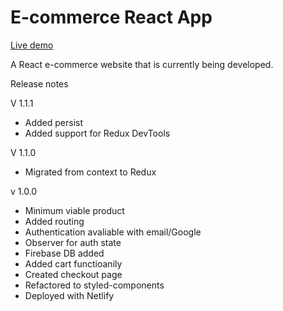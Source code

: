 # E-commerce React App

[Live demo](https://serene-dodol-3d3572.netlify.app/)

A React e-commerce website that is currently being developed.

Release notes

V 1.1.1

- Added persist
- Added support for Redux DevTools

V 1.1.0

- Migrated from context to Redux

v 1.0.0

- Minimum viable product
- Added routing
- Authentication avaliable with email/Google
- Observer for auth state
- Firebase DB added
- Added cart functioanily
- Created checkout page
- Refactored to styled-components
- Deployed with Netlify
